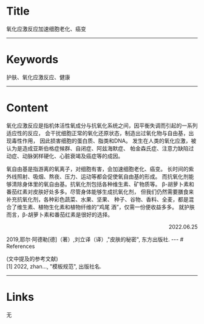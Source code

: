 # Title

氧化应激反应加速细胞老化、癌变

---

# Keywords

护肤、氧化应激反应、健康

---
# Content
氧化应激反应是指机体活性氧成分与抗氧化系统之间，因平衡失调而引起的一系列适应性的反应，
会干扰细胞正常的氧化还原状态，制造出过氧化物与自由基，出现毒性作用，
因此损害细胞的蛋白质、脂类和DNA。
发生在人类的氧化应激，被认为是造成亚斯伯格症候群、自闭症、阿兹海默症、
帕金森氏症、注意力缺陷过动症、动脉粥样硬化、心脏衰竭及癌症等的成因。

氧自由基是指游离的氧离子，对细胞有害，会加速细胞老化、癌变。
长时间的紫外线照射、吸烟、熬夜、压力、运动等都会促使氧自由基的形成。
而抗氧化剂能够清除身体里的氧自由基。抗氧化剂包括各种维生素、矿物质等。
β-胡萝卜素和番茄红素对皮肤好处多多。尽管身体能够生成抗氧化剂，
但我们仍然需要膳食来补充抗氧化剂，各种彩色蔬菜、水果、坚果、
种子、谷物、香料、全麦，都是混合了维生素、植物生化素和植物纤维的“鸡尾
酒”，仅需一份便收益多多。
就护肤而言，β-胡萝卜素和番茄红素是很好的选择。

<p align="right">2022.06.25</p>
2019,耶尔·阿德勒[德]（著）,刘立译（译）,"皮肤的秘密", 东方出版社.
---
# References

(文中提及的参考文献)  
[1] 2022, zhan..., "模板规范", 出版社名.

---
# Links

无


